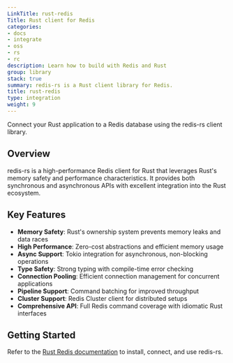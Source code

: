 ```yaml
---
LinkTitle: rust-redis
Title: Rust client for Redis
categories:
- docs
- integrate
- oss
- rs
- rc
description: Learn how to build with Redis and Rust
group: library
stack: true
summary: redis-rs is a Rust client library for Redis.
title: rust-redis
type: integration
weight: 9
---
```


Connect your Rust application to a Redis database using the redis-rs client library.

## Overview

redis-rs is a high-performance Redis client for Rust that leverages Rust's memory safety and performance characteristics. It provides both synchronous and asynchronous APIs with excellent integration into the Rust ecosystem.

## Key Features

- **Memory Safety**: Rust's ownership system prevents memory leaks and data races
- **High Performance**: Zero-cost abstractions and efficient memory usage
- **Async Support**: Tokio integration for asynchronous, non-blocking operations
- **Type Safety**: Strong typing with compile-time error checking
- **Connection Pooling**: Efficient connection management for concurrent applications
- **Pipeline Support**: Command batching for improved throughput
- **Cluster Support**: Redis Cluster client for distributed setups
- **Comprehensive API**: Full Redis command coverage with idiomatic Rust interfaces

## Getting Started

Refer to the [Rust Redis documentation](https://docs.rs/redis/latest/redis/) to install, connect, and use redis-rs.
